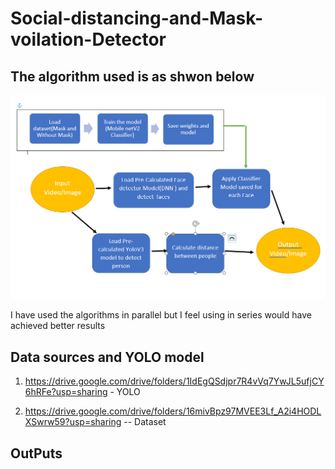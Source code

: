 # Social-distancing-and-Mask-voilation-Detector

## The algorithm used is as shwon below

![html dark](https://github.com/Joshi-Karthik/Social-distancing-and-Mask-voilation-Detector/blob/main/algo.png)


I have used the algorithms in parallel but I feel using in series would have achieved better results


## Data sources and YOLO model 

1. https://drive.google.com/drive/folders/1IdEgQSdjpr7R4vVq7YwJL5ufjCY6hRFe?usp=sharing   - YOLO

2. https://drive.google.com/drive/folders/16mivBpz97MVEE3Lf_A2i4HODLXSwrw59?usp=sharing -- Dataset

## OutPuts



<iframe src="//https://youtu.be/EHhEnVbLCyk" frameborder="0" allowfullscreen></iframe>

